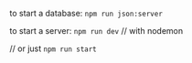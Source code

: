 to start a database:
`npm run json:server`

to start a server:
`npm run dev` 
// with nodemon

// or just
`npm run start`

